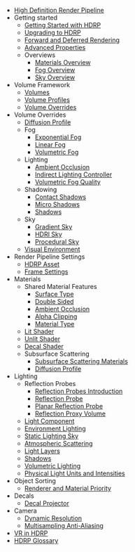 * [High Definition Render Pipeline](index)
* Getting started
  * [Getting Started with HDRP](Getting-started-with-HDRP)
  * [Upgrading to HDRP](Upgrading-To-HDRP)
  * [Forward and Deferred Rendering](Forward-And-Deferred-Rendering)
  * [Advanced Properties](Advanced-Properties)
  * Overviews
    * [Materials Overview](Materials-Shaders-Overview)
    * [Fog Overview](Fog-Overview)
    * [Sky Overview](Sky-Overview)
* Volume Framework
  * [Volumes](Volumes)
  * [Volume Profiles](Volume-Profile)
  * [Volume Overrides](Volume-Components)
* Volume Overrides
  * [Diffusion Profile](Override-Diffusion-Profile)
  * Fog
    * [Exponential Fog](Override-Exponential-Fog)
    * [Linear Fog](Override-Linear-Fog)
    * [Volumetric Fog](Override-Volumetric-Fog)
  * Lighting
    * [Ambient Occlusion](Override-Ambient-Occlusion)
    * [Indirect Lighting Controller](Override-Indirect-Lighting-Controller)
    * [Volumetric Fog Quality](Override-Volumetric-Fog-Quality)
  * Shadowing
    * [Contact Shadows](Override-Contact-Shadows)
    * [Micro Shadows](Override-Micro-Shadows)
    * [Shadows](Override-Shadows)
  * Sky
    * [Gradient Sky](Override-Gradient-Sky)
    * [HDRI Sky](Override-HDRI-Sky)
    * [Procedural Sky](Override-Procedural-Sky)
  * [Visual Environment](Override-Visual-Environment)
* Render Pipeline Settings
  * [HDRP Asset](HDRP-Asset)
  * [Frame Settings](Frame-Settings)
* Materials
  * Shared Material Features
    * [Surface Type](Surface-Type)
    * [Double Sided](Double-Sided)
    * [Ambient Occlusion](Ambient-Occlusion)
    * [Alpha Clipping](Alpha-Clipping)
    * [Material Type](Material-Type)
  * [Lit Shader](Lit-Shader)
  * [Unlit Shader](Unlit-Shader)
  * [Decal Shader](Decal-Shader)
  * Subsurface Scattering
    * [Subsurface Scattering Materials](Subsurface-Scattering)
    * [Diffusion Profile](Diffusion-Profile)
* Lighting
  * Reflection Probes
    * [Reflection Probes Introduction](Reflection-Probes-Intro)
    * [Reflection Probe](Reflection-Probe)
    * [Planar Reflection Probe](Planar-Reflection-Probe)
    * [Reflection Proxy Volume](Reflection-Proxy-Volume)
  * [Light Component](Light-Component)
  * [Environment Lighting](Environment-Lighting)
  * [Static Lighting Sky](Static-Lighting-Sky)
  * [Atmospheric Scattering](Atmospheric-Scattering)
  * [Light Layers](Light-Layers)
  * [Shadows](Shadows-in-HDRP)
  * [Volumetric Lighting](Volumetric-Lighting)
  * [Physical Light Units and Intensities](Physical-Light-Units)
* Object Sorting
  * [Renderer and Material Priority](Renderer-And-Material-Priority)
* Decals
  * [Decal Projector](Decal-Projector)
* Camera
  * [Dynamic Resolution](Dynamic-Resolution)
  * [Multisampling Anti-Aliasing](MSAA)
* [VR in HDRP](VR-in-HDRP)
* [HDRP Glossary](Glossary)

